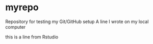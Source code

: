 # myrepo
Repository for testing my Git/GitHub setup
A line I wrote on my local computer   

this is a line from Rstudio